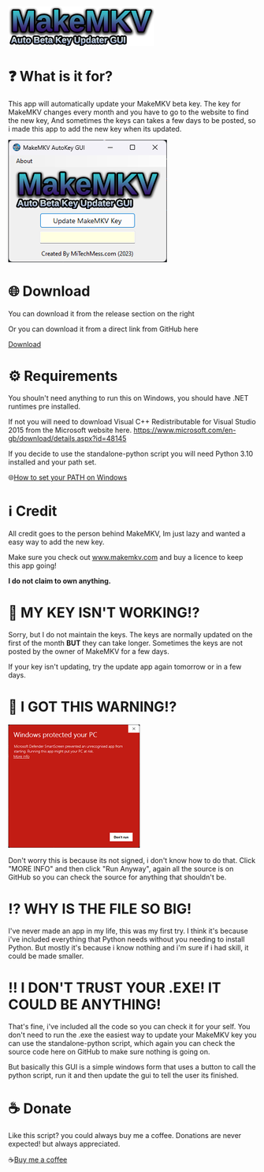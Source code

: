 ![logo](images/MakeMKV_AutoKey_GUI_logo.png?raw=true "logo")

# ❓ What is it for?
This app will automatically update your MakeMKV beta key.
The key for MakeMKV changes every month and you have to go to the website to find the new key, 
And sometimes the keys can takes a few days to be posted, so i made this app to add the new key when its updated.


![screenshot](images/gui.png?raw=true "screenshot")
# 🌐 Download

You can download it from the release section on the right

Or you can download it from a direct link from GitHub here

[Download](https://github.com/MiTechMess/MakeMKV_AutoKey_GUI/releases/download/v1.0.0/MakeMKV_AutoKey_GUI.exe)

# ⚙️ Requirements
You shouln't need anything to run this on Windows, you should have .NET runtimes pre installed.

If not you will need to download Visual C++ Redistributable for Visual Studio 2015 
from the Microsoft website here.
https://www.microsoft.com/en-gb/download/details.aspx?id=48145

If you decide to use the standalone-python script you 
will need Python 3.10 installed and your path set.

🌐[How to set your PATH on Windows](https://youtu.be/sWGrnYwQiwA)

# ℹ️ Credit
All credit goes to the person behind MakeMKV, 
Im just lazy and wanted a easy way to add the new key. 

Make sure you check out www.makemkv.com and buy a licence to keep this app going!

**I do not claim to own anything.**

# 🛑 MY KEY ISN'T WORKING!?
Sorry, but I do not maintain the keys.
The keys are normally updated on the first of the month **BUT** they can take longer.
Sometimes the keys are not posted by the owner of MakeMKV for a few days.

If your key isn't updating, try the update app again tomorrow or in a few days.

# 🛑 I GOT THIS WARNING!?
![warning](images/warning.png?raw=true "warning")

Don't worry this is because its not signed, i don't know how to do that. 
Click "MORE INFO" and then click "Run Anyway", again all the source is on GitHub so you can check the source for anything
that shouldn't be. 

# ⁉️ WHY IS THE FILE SO BIG!
I've never made an app in my life, this was my first try.
I think it's because i've included everything that Python needs without you needing to install Python.
But mostly it's because i know nothing and i'm sure if i had skill, it could be made smaller.

# ‼️ I DON'T TRUST YOUR .EXE! IT COULD BE ANYTHING!
That's fine, i've included all the code so you can check it for your self. 
You don't need to run the .exe the easiest way to update your MakeMKV key you can use the standalone-python script,
which again you can check the source code here on GitHub to make sure nothing is going on.

But basically this GUI is a simple windows form that uses a button to call the python script, 
run it and then update the gui to tell the user its finished. 

# ☕ Donate
Like this script? you could always buy me a coffee.
Donations are never expected! but always appreciated.

☕[Buy me a coffee](https://ko-fi.com/mitechmess)
